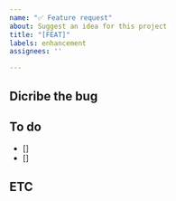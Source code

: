 ```yaml
---
name: "✅ Feature request"
about: Suggest an idea for this project
title: "[FEAT]"
labels: enhancement
assignees: ''

---
```


## Dicribe the bug


## To do
 - []
 - []

## ETC
